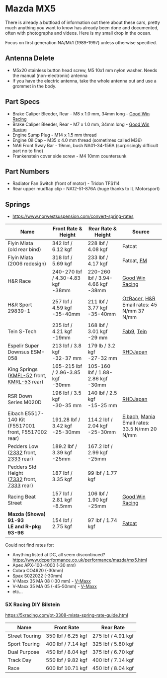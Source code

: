 # Mazda MX5

There is already a buttload of information out there about these cars, pretty much anything you want to know has already been done and documented, often with photographs and videos. Here is my small drop in the ocean.

Focus on first generation NA/Mk1 (1989-1997) unless otherwise specified.

## Antenna Delete

* M5x20 stainless button head screw, M5 10x1 mm nylon washer. Needs the manual (non-electronic) antenna
* If you have the electric antenna, take the whole antenna out and use a grommet in the body.

## Part Specs

* Brake Caliper Bleeder, Rear - M8 x 1.0 mm, 34mm long - [Good Win Racing](https://www.good-win-racing.com/Mazda-Performance-Part/61-0984.html)
* Brake Caliper Bleeder, Rear - M7 x 1.0 mm, 34mm long - [Good Win Racing](https://www.good-win-racing.com/Mazda-Performance-Part/61-0985.html)
* Engine Sump Plug - M14 x 1.5 mm thread
* Engine Oil Cap - M35 x 4.0 mm thread (sometimes called M36)
* NA6 Front Sway Bar - 19mm, bush NA01-34-156A (surprisingly difficult part no to find)
* Frankenstein cover side screw - M4 10mm countersunk

## Part Numbers

* Radiator Fan Switch (front of motor) - Tridon TFS114
* Rear upper mudflap clip - NA12-51-876A (huge thanks to IL Motorsport)

## Springs

* https://www.norwestsuspension.com/convert-spring-rates

| Name | Front Rate & Height | Rear Rate & Height | Source |
|------|------------|-----------|--------|
| Flyin Miata<br>(old rear bind) | 342 lbf / 6.12 kgf | 228 lbf / 4.08 kgf | Fatcat |
| Flyin Miata<br>(2006 redesign) | 318 lbf / 5.69 kgf | 233 lbf / 4.17 kgf | Fatcat, [FM](https://flyinmiata.com/products/na-flyin-miata-springs) |
| H&R Race | 240-270 lbf / 4.30-4.83 kgf<br>-38mm | 220-260 lbf / 3.94-4.66 kgf<br>-38mm | [Good Win Racing](https://www.good-win-racing.com/Mazda-Performance-Part/61-0383.html) |
| H&R Sport 29839-1 | 257 lbf / 4.59 kgf<br>-35-40mm | 211 lbf / 3.77 kgf<br>-35-40mm | [OzRacer](https://www.ozracer.com.au/products/35mm-lowering-sport-springs-for-the-mazda-mx-5-na), [H&R](https://www.h-r.com/en/article/?articlenr=29839-1&datasuppliernr=5060)<br>Email rates: 45 N/mm 37 N/mm |
| Tein S-Tech | 235 lbf / 4.21 kgf<br>-19mm | 168 lbf / 3.01 kgf<br>-29 mm | [Fab9](https://fab9tuning.com/tein-lowering-springs/), [Tein](https://www.tein.co.jp/srch/eng_search.php?maker=MAZDA&carmodel=ROADSTER&modelyear=1989.09-1998.01&item=default&restype=1&allvch=0&genuine=0) |
| Espelir Super Downsus ESM-058 | 213 lbf / 3.8 kgf<br>-32-37 mm | 179 lb / 3.2 kgf<br>-27-32 mm | [RHDJapan](https://www.rhdjapan.com/espelir-super-downsus-series-coil-spring-suspension-full-set-roadster-na6ce-na8c.html) |
| King Springs<br>([KMFL-52](https://kingsprings.com.au/catalogue/product/930/kmfl-52) front, [KMRL-53](https://kingsprings.com.au/catalogue/product/932/kmrl-53) rear) | 165-215 lbf / 2.96-3.85 kgf<br>-30mm | 105-160 lbf / 1.88-2.86 kgf<br>-30mm |  |
| RSR Down Series M020D | 196 lbf / 3.5 kgf<br>-30-35 mm | 140 lbf / 2.5 kgf<br>-15-25 mm | [RHDJapan](https://www.rhdjapan.com/rs-r-down-series-coil-spring-suspension-full-set-na6ce-na8c.html) |
| Eibach E5517-140 Kit<br>(F5517001 front, F5517002 rear) | 191.28 lbf / 3.42 kgf<br>-25-30mm | 114.2 lbf / 2.04 kgf<br>-25-30mm | [Eibach](https://www.eibachshop.co.uk/products/eibach-pro-kit-lowering-springs-e5517-140), [Mania](https://mx5mania.com.au/products/eibach-spring-kit-na-1989-1997-pro-kit)<br>Email rates: 33.5 N/mm 20 N/mm |
| Pedders Low<br>([2332](https://www.pedders.com.au/product/pedders-sportsryder-coil-spring-2332) front, [2333](https://www.pedders.com.au/product/pedders-sportsryder-coil-spring-2333) rear) | 189.2 lbf / 3.39 kgf<br>-25mm | 167.2 lbf / 2.99 kgf<br>-25mm |  |
| Pedders Std Height<br>([7332](https://www.pedders.com.au/product/pedders-coil-spring-7332) front, [7333](https://www.pedders.com.au/product/pedders-coil-spring-7333) rear) | 187 lbf / 3.35 kgf | 99 lbf / 1.77 kgf |  |
| Racing Beat Street | 157 lbf / 2.81 kgf<br>-8.5mm | 106 lbf / 1.90 kgf<br>-25mm | [Good Win Racing](https://www.good-win-racing.com/Mazda-Performance-Part/61-1664.html) |
| **Mazda (Showa) 91-93**<br>**LE and R-pkg 93-96** | 154 lbf / 2.75 kgf | 97 lbf / 1.74 kgf | [Fatcat](https://web.archive.org/web/20130903094019/http://www.fatcatmotorsports.com/FRC_1_6NA/FCM_MSDS_1_6NA.htm) |

Could not find rates for:

* Anything listed at DC, all seem discontinued? https://www.dcperformance.co.uk/performance/mazda/mx5.html
* Apex APX-100-4000 (-30 mm)
* Cobra CO4620 (-30mm)
* Spax S022022 (-30mm)
* V-Maxx 35 MA 08 (-30 mm) - [V-Maxx](https://www.v-maxx.com/en/products/lowering-springs/1792)
* V-Maxx 35 MA 05 (-45-50mm) - [V-Maxx](https://www.v-maxx.com/en/products/lowering-springs/1789)
* etc...

### 5X Racing DIY Bilstein

https://5xracing.com/pt-3308-miata-spring-rate-guide.html

| Name | Front Rate | Rear Rate |
|------|------------|-----------|
| Street Touring | 350 lbf / 6.25 kgf | 275 lbf / 4.91 kgf |
| Sport Touring | 400 lbf / 7.14 kgf | 325 lbf / 5.80 kgf |
| Dual Purpose | 450 lbf / 8.04 kgf | 375 lbf / 6.70 kgf |
| Track Day | 550 lbf / 9.82 kgf | 400 lbf / 7.14 kgf |
| Race | 600 lbf 10.71 kgf | 450 lbf / 8.04 kgf |
